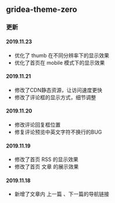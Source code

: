 ## gridea-theme-zero

### 更新

#### 2019.11.23
- 优化了 thumb 在不同分辨率下的显示效果
- 优化了首页在 mobile 模式下的显示效果

#### 2019.11.21
- 修改了CDN静态资源，让访问速度更快
- 修改了评论框的显示方式，细节调整

#### 2019.11.20
- 修改评论回复框位置
- 修复评论预览中英文字符不换行的BUG

#### 2019.11.19
- 修改了首页 RSS 的显示效果
- 修改了首页 文章 的展示效果

#### 2019.11.18
- 新增了文章内 上一篇 、下一篇的导航链接
